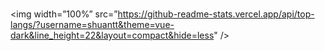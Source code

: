 ### 

<img width=”100%” src=”https://github-readme-stats.vercel.app/api/top-langs/?username=shuantt&theme=vue-dark&line_height=22&layout=compact&hide=less" />

<!--
**shuantt/shuantt** is a ✨ _special_ ✨ repository because its `README.md` (this file) appears on your GitHub profile.

Here are some ideas to get you started:

- 🔭 I’m currently working on ...
- 🌱 I’m currently learning ...
- 👯 I’m looking to collaborate on ...
- 🤔 I’m looking for help with ...
- 💬 Ask me about ...
- 📫 How to reach me: ...
- 😄 Pronouns: ...
- ⚡ Fun fact: ...
-->
